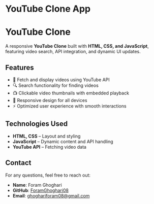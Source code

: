 # YouTube Clone App

# YouTube Clone

A responsive **YouTube Clone** built with **HTML, CSS, and JavaScript**, featuring video search, API integration, and dynamic UI updates.

## Features

- 🎥 Fetch and display videos using YouTube API  
- 🔍 Search functionality for finding videos  
- 📺 Clickable video thumbnails with embedded playback  
- 🎨 Responsive design for all devices  
- ⚡ Optimized user experience with smooth interactions  

## Technologies Used

- **HTML, CSS** – Layout and styling  
- **JavaScript** – Dynamic content and API handling  
- **YouTube API** – Fetching video data  

## Contact

For any questions, feel free to reach out:

- **Name**: Foram Ghoghari
- **GitHub**: [ForamGhoghari08](https://github.com/ForamGhoghari08)
- **Email**: ghoghariforam08@gmail.com

